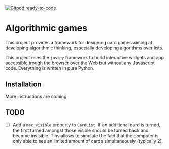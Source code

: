 [![Gitpod ready-to-code](https://img.shields.io/badge/Gitpod-ready--to--code-blue?logo=gitpod)](https://gitpod.io/#https://github.com/informatiquecsud/algo-games)

# Algorithmic games

This project provides a framework for designing card games aiming at developing
algorithmic thinking, especially developing algorithms over lists.

This project uses the `justpy` framework to build interactive widgets and app
accessible trough the browser over the Web but without any Javascript code.
Everything is written in pure Python.

## Installation

More instructions are coming.

## TODO

- [ ] Add a `max_visible` property to `CardList`. If an additional card is
  turned, the first turned amongst those visible should be turned back and
  become invisible. Tihs allows to simulate the fact that the computer is only
  able to see an limited amount of cards simultaneously (typically 2).